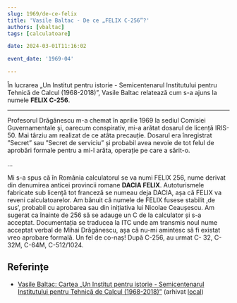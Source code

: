 ```yaml
---
slug: 1969/de-ce-felix
title: 'Vasile Baltac - De ce „FELIX C-256”?'
authors: [vbaltac]
tags: [calculatoare]

date: 2024-03-01T11:16:02

event_date: '1969-04'

---
```


În lucrarea „Un Institut pentru istorie - Semicentenarul Institutului pentru Tehnică de Calcul (1968-2018)”, Vasile Baltac relatează cum s-a ajuns la numele **FELIX C-256**.

<!-- truncate -->

---

Profesorul Drăgănescu
m-a chemat în aprilie 1969 la sediul Comisiei Guvernamentale și, oarecum
conspirativ, mi-a arătat dosarul de licență IRIS-50. Mai târziu am realizat de
ce atâta precauție. Dosarul era înregistrat ”Secret” sau ”Secret de serviciu” și
probabil avea nevoie de tot felul de aprobări formale pentru a mi-l arăta,
operație pe care a sărit-o.

...

Mi s-a spus că în România calculatorul se va numi FELIX 256, nume
derivat din denumirea anticei provincii romane **DACIA FELIX**.
Autoturismele fabricate sub licență tot franceză se numeau deja DACIA, așa
că FELIX va reveni calculatoarelor. Am bănuit că numele de FELIX fusese
stabilit ‚de sus’, probabil cu aprobarea sau din inițiativa lui Nicolae
Ceaușescu. Am sugerat ca înainte de 256 să se adauge un C de la calculator
și s-a acceptat. Documentația se traducea la ITC unde am transmis noul
nume acceptat verbal de Mihai Drăgănescu, așa că nu-mi amintesc să fi
existat vreo aprobare formală. Un fel de co-naș! După C-256, au urmat C-
32, C-32M, C-64M, C-512/1024.

## Referințe

- [Vasile Baltac: Cartea „Un Institut pentru istorie - Semicentenarul Institutului pentru Tehnică de Calcul (1968-2018)”](/amintiri/2018/vbaltac-carte-itc-50-ani/) (arhivat [local](https://cronica-it.github.io/arhiva/#2018))
